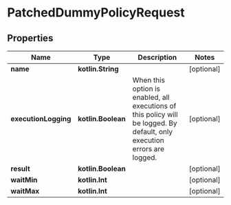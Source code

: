 
# PatchedDummyPolicyRequest

## Properties
Name | Type | Description | Notes
------------ | ------------- | ------------- | -------------
**name** | **kotlin.String** |  |  [optional]
**executionLogging** | **kotlin.Boolean** | When this option is enabled, all executions of this policy will be logged. By default, only execution errors are logged. |  [optional]
**result** | **kotlin.Boolean** |  |  [optional]
**waitMin** | **kotlin.Int** |  |  [optional]
**waitMax** | **kotlin.Int** |  |  [optional]



